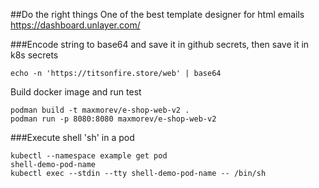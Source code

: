 ##Do the right things
One of the best template designer for html emails   
https://dashboard.unlayer.com/   

###Encode string to base64 and save it in github secrets, then save it in k8s secrets
```
echo -n 'https://titsonfire.store/web' | base64
```
Build docker image and run test
````
podman build -t maxmorev/e-shop-web-v2 .
podman run -p 8080:8080 maxmorev/e-shop-web-v2
````
###Execute shell 'sh' in a pod
```
kubectl --namespace example get pod
shell-demo-pod-name
kubectl exec --stdin --tty shell-demo-pod-name -- /bin/sh
```
